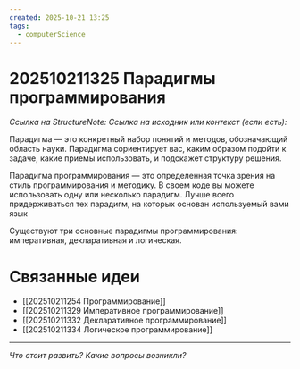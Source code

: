```yaml
---
created: 2025-10-21 13:25
tags:
  - computerScience
---
```

# 202510211325 Парадигмы программирования

*Ссылка на StructureNote:*
*Ссылка на исходник или контекст (если есть):*

Парадигма — это конкретный набор понятий и методов, обозначающий область науки. Парадигма сориентирует вас, каким образом подойти к задаче, какие приемы использовать, и подскажет структуру решения.

Парадигма программирования — это определенная точка зрения на стиль программирования и методику. В своем коде вы можете использовать одну или несколько парадигм. Лучше всего придерживаться тех парадигм, на которых основан используемый вами язык

Существуют три основные парадигмы программирования: императивная, декларативная и логическая.

# Связанные идеи

- [[202510211254 Программирование]]
- [[202510211329 Императивное программирование]]
- [[202510211332 Декларативное программирование]]
- [[202510211334 Логическое программирование]]

---

*Что стоит развить? Какие вопросы возникли?*
